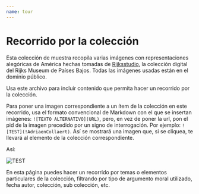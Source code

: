 ```yaml
---
name: tour
---
```


# Recorrido por la colección

Esta colección de muestra recopila varias imágenes con representaciones alegóricas de América hechas tomadas de [Rijksstudio](https://www.rijksmuseum.nl/en), la colección digital del Rijks Museum de Países Bajos. Todas las imágenes usadas están en el dominio público.

Usa este archivo para incluir contenido que permita hacer un recorrido por la colección.

Para poner una imagen correspondiente a un ítem de la colección en este recorrido, usa el formato convencional de Markdown con el que se insertan imágenes: `![TEXTO ALTERNATIVO](URL)`, pero, en vez de poner la url, pon el pid de la imagen precedido por un signo de interrogación. Por ejemplo: `![TEST](!AdriaenCollaert)`. Así se mostrará una imagen que, si se cliquea, te llevará al elemento de la colección correspondiente.

Así:

![TEST](!soyjakchadincest)

En esta página puedes hacer un recorrido por temas o elementos particulares de la colección, filtrando por tipo de argumento moral utilizado, fecha autor, colección, sub colección, etc.



